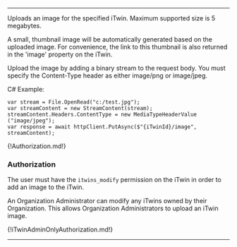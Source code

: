 ---

Uploads an image for the specified iTwin. Maximum supported size is 5 megabytes.

A small, thumbnail image will be automatically generated based on the uploaded image. For convenience, the link to this thumbnail is also returned in the 'image' property on the iTwin.

Upload the image by adding a binary stream to the request body. You must specify the Content-Type header as either image/png or image/jpeg.

 C# Example:
 ```
 var stream = File.OpenRead("c:/test.jpg");
 var streamContent = new StreamContent(stream);
 streamContent.Headers.ContentType = new MediaTypeHeaderValue ("image/jpeg");
 var response = await httpClient.PutAsync($"{iTwinId}/image", streamContent);
 ```
		
{!Authorization.md!}

### Authorization
The user must have the `itwins_modify` permission on the iTwin in order to add an image to the iTwin.

An Organization Administrator can modify any iTwins owned by their Organization. This allows Organization Administrators to upload an iTwin image.

{!iTwinAdminOnlyAuthorization.md!}

---